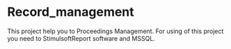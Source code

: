 # Record_management
This project help you to Proceedings Management.
For using of this project you need to StimulsoftReport software and MSSQL.
